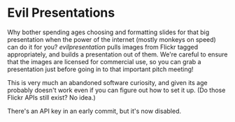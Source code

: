 # Evil Presentations

Why bother spending ages choosing and formatting slides for that big
presentation when the power of the internet (mostly monkeys on speed)
can do it for you? _evilpresentation_ pulls images from Flickr
tagged appropriately, and builds a presentation out of them. We're
careful to ensure that the images are licensed for commercial use, so
you can grab a presentation just before going in to that important
pitch meeting!

This is very much an abandoned software curiosity, and given its age
probably doesn't work even if you can figure out how to set it up. (Do
those Flickr APIs still exist? No idea.)

There's an API key in an early commit, but it's now disabled.
